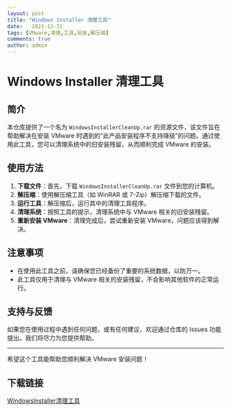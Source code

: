 ```yaml
---
layout: post
title: "Windows Installer 清理工具"
date:   2021-12-31
tags: [VMware,清理,工具,安装,解压缩]
comments: true
author: admin
---
```

# Windows Installer 清理工具

## 简介

本仓库提供了一个名为 `WindowsInstallerCleanUp.rar` 的资源文件，该文件旨在帮助解决在安装 VMware 时遇到的“此产品安装程序不支持降级”的问题。通过使用此工具，您可以清理系统中的旧安装残留，从而顺利完成 VMware 的安装。

## 使用方法

1. **下载文件**：首先，下载 `WindowsInstallerCleanUp.rar` 文件到您的计算机。
2. **解压缩**：使用解压缩工具（如 WinRAR 或 7-Zip）解压缩下载的文件。
3. **运行工具**：解压缩后，运行其中的清理工具程序。
4. **清理系统**：按照工具的提示，清理系统中与 VMware 相关的旧安装残留。
5. **重新安装 VMware**：清理完成后，尝试重新安装 VMware，问题应该得到解决。

## 注意事项

- 在使用此工具之前，请确保您已经备份了重要的系统数据，以防万一。
- 此工具仅用于清理与 VMware 相关的安装残留，不会影响其他软件的正常运行。

## 支持与反馈

如果您在使用过程中遇到任何问题，或有任何建议，欢迎通过仓库的 Issues 功能提出。我们将尽力为您提供帮助。

---

希望这个工具能帮助您顺利解决 VMware 安装问题！

## 下载链接

[WindowsInstaller清理工具](https://pan.quark.cn/s/214ad9115b62)